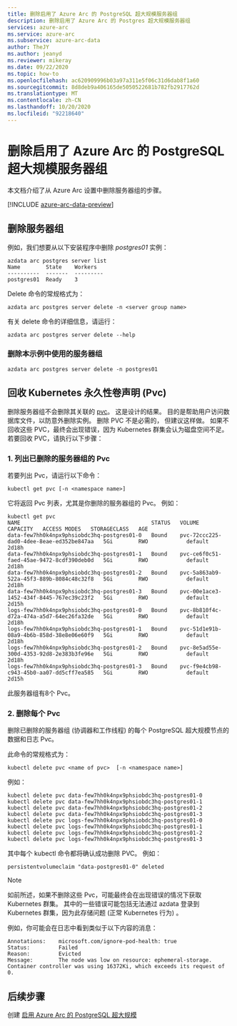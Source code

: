 ```yaml
---
title: 删除启用了 Azure Arc 的 PostgreSQL 超大规模服务器组
description: 删除启用了 Azure Arc 的 Postgres 超大规模服务器组
services: azure-arc
ms.service: azure-arc
ms.subservice: azure-arc-data
author: TheJY
ms.author: jeanyd
ms.reviewer: mikeray
ms.date: 09/22/2020
ms.topic: how-to
ms.openlocfilehash: ac620909996b03a97a311e5f06c31d6dab8f1a60
ms.sourcegitcommit: 8d8deb9a406165de5050522681b782fb2917762d
ms.translationtype: MT
ms.contentlocale: zh-CN
ms.lasthandoff: 10/20/2020
ms.locfileid: "92218640"
---
```

# <a name="delete-an-azure-arc-enabled-postgresql-hyperscale-server-group"></a>删除启用了 Azure Arc 的 PostgreSQL 超大规模服务器组

本文档介绍了从 Azure Arc 设置中删除服务器组的步骤。

[!INCLUDE [azure-arc-data-preview](../../../includes/azure-arc-data-preview.md)]

## <a name="delete-the-server-group"></a>删除服务器组

例如，我们想要从以下安装程序中删除 _postgres01_ 实例：

```console
azdata arc postgres server list
Name        State    Workers
----------  -------  ---------
postgres01  Ready    3
```

Delete 命令的常规格式为：
```console
azdata arc postgres server delete -n <server group name>
```
有关 delete 命令的详细信息，请运行：
```console
azdata arc postgres server delete --help
```

### <a name="delete-the-server-group-used-in-this-example"></a>删除本示例中使用的服务器组

```console
azdata arc postgres server delete -n postgres01
```

## <a name="reclaim-the-kubernetes-persistent-volume-claims-pvcs"></a>回收 Kubernetes 永久性卷声明 (Pvc) 

删除服务器组不会删除其关联的 [pvc](https://kubernetes.io/docs/concepts/storage/persistent-volumes/)。 这是设计的结果。 目的是帮助用户访问数据库文件，以防意外删除实例。 删除 PVC 不是必需的， 但建议这样做。 如果不回收这些 PVC，最终会出现错误，因为 Kubernetes 群集会认为磁盘空间不足。 若要回收 PVC，请执行以下步骤：

### <a name="1-list-the-pvcs-for-the-server-group-you-deleted"></a>1. 列出已删除的服务器组的 Pvc

若要列出 Pvc，请运行以下命令：

```console
kubectl get pvc [-n <namespace name>]
```

它将返回 Pvc 列表，尤其是你删除的服务器组的 Pvc。 例如：

```output
kubectl get pvc
NAME                                         STATUS   VOLUME                                     CAPACITY   ACCESS MODES   STORAGECLASS   AGE
data-few7hh0k4npx9phsiobdc3hq-postgres01-0   Bound    pvc-72ccc225-dad0-4dee-8eae-ed352be847aa   5Gi        RWO            default        2d18h
data-few7hh0k4npx9phsiobdc3hq-postgres01-1   Bound    pvc-ce6f0c51-faed-45ae-9472-8cdf390deb0d   5Gi        RWO            default        2d18h
data-few7hh0k4npx9phsiobdc3hq-postgres01-2   Bound    pvc-5a863ab9-522a-45f3-889b-8084c48c32f8   5Gi        RWO            default        2d18h
data-few7hh0k4npx9phsiobdc3hq-postgres01-3   Bound    pvc-00e1ace3-1452-434f-8445-767ec39c23f2   5Gi        RWO            default        2d15h
logs-few7hh0k4npx9phsiobdc3hq-postgres01-0   Bound    pvc-8b810f4c-d72a-474a-a5d7-64ec26fa32de   5Gi        RWO            default        2d18h
logs-few7hh0k4npx9phsiobdc3hq-postgres01-1   Bound    pvc-51d1e91b-08a9-4b6b-858d-38e8e06e60f9   5Gi        RWO            default        2d18h
logs-few7hh0k4npx9phsiobdc3hq-postgres01-2   Bound    pvc-8e5ad55e-300d-4353-92d8-2e383b3fe96e   5Gi        RWO            default        2d18h
logs-few7hh0k4npx9phsiobdc3hq-postgres01-3   Bound    pvc-f9e4cb98-c943-45b0-aa07-dd5cff7ea585   5Gi        RWO            default        2d15h
```
此服务器组有8个 Pvc。

### <a name="2-delete-each-of-the-pvcs"></a>2. 删除每个 Pvc

删除已删除的服务器组 (协调器和工作线程) 的每个 PostgreSQL 超大规模节点的数据和日志 Pvc。

此命令的常规格式为： 

```console
kubectl delete pvc <name of pvc>  [-n <namespace name>]
```

例如：

```console
kubectl delete pvc data-few7hh0k4npx9phsiobdc3hq-postgres01-0
kubectl delete pvc data-few7hh0k4npx9phsiobdc3hq-postgres01-1
kubectl delete pvc data-few7hh0k4npx9phsiobdc3hq-postgres01-2
kubectl delete pvc data-few7hh0k4npx9phsiobdc3hq-postgres01-3
kubectl delete pvc logs-few7hh0k4npx9phsiobdc3hq-postgres01-0
kubectl delete pvc logs-few7hh0k4npx9phsiobdc3hq-postgres01-1
kubectl delete pvc logs-few7hh0k4npx9phsiobdc3hq-postgres01-2
kubectl delete pvc logs-few7hh0k4npx9phsiobdc3hq-postgres01-3
```

其中每个 kubectl 命令都将确认成功删除 PVC。 例如：

```output
persistentvolumeclaim "data-postgres01-0" deleted
```
  

>[!NOTE]
> 如前所述，如果不删除这些 Pvc，可能最终会在出现错误的情况下获取 Kubernetes 群集。 其中的一些错误可能包括无法通过 azdata 登录到 Kubernetes 群集，因为此存储问题 (正常 Kubernetes 行为) 。
>
> 例如，你可能会在日志中看到类似于以下内容的消息：  
> ```output
> Annotations:    microsoft.com/ignore-pod-health: true  
> Status:         Failed  
> Reason:         Evicted  
> Message:        The node was low on resource: ephemeral-storage. Container controller was using 16372Ki, which exceeds its request of 0.
> ```
    
## <a name="next-step"></a>后续步骤
创建 [启用 Azure Arc 的 PostgreSQL 超大规模](create-postgresql-hyperscale-server-group.md)
